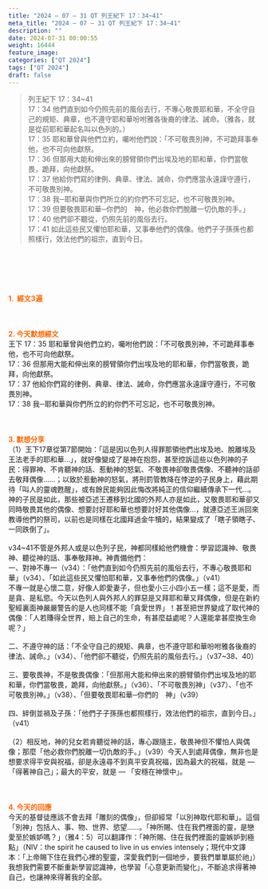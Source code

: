 ```yaml
---
title: "2024 – 07 – 31 QT 列王紀下 17：34~41"
meta_title: "2024 – 07 – 31 QT 列王紀下 17：34~41"
description: ""
date: 2024-07-31 00:00:55
weight: 16444
feature_image: 
categories: ["QT 2024"]
tags: ["QT 2024"]
draft: false
---
```


<blockquote>列王紀下 17：34~41<br />
17：34 他們直到如今仍照先前的風俗去行，不專心敬畏耶和華，不全守自己的規矩、典章，也不遵守耶和華吩咐雅各後裔的律法、誡命。（雅各，就是從前耶和華起名叫以色列的。）<br />
17：35 耶和華曾與他們立約，囑咐他們說：「不可敬畏別神，不可跪拜事奉他，也不可向他獻祭。<br />
17：36 但那用大能和伸出來的膀臂領你們出埃及地的耶和華，你們當敬畏，跪拜，向他獻祭。<br />
17：37 他給你們寫的律例、典章、律法、誡命，你們應當永遠謹守遵行，不可敬畏別神。<br />
17：38 我─耶和華與你們所立的約你們不可忘記，也不可敬畏別神。<br />
17：39 但要敬畏耶和華─你們的　神，他必救你們脫離一切仇敵的手。」<br />
17：40 他們卻不聽從，仍照先前的風俗去行。<br />
17：41 如此這些民又懼怕耶和華，又事奉他們的偶像。他們子子孫孫也都照樣行，效法他們的祖宗，直到今日。</blockquote><br />
&nbsp;<br />
<br />
&nbsp;<br />
<br />
<span style="color: #ff6600;"><strong>1.  經文3遍</strong></span><br />
<br />
&nbsp;<br />
<br />
<span style="color: #ff6600;"><strong>2. 今天默想經文<br />
</strong></span>王下 17：35 耶和華曾與他們立約，囑咐他們說：「不可敬畏別神，不可跪拜事奉他，也不可向他獻祭。<br />
17：36 但那用大能和伸出來的膀臂領你們出埃及地的耶和華，你們當敬畏，跪拜，向他獻祭。<br />
17：37 他給你們寫的律例、典章、律法、誡命，你們應當永遠謹守遵行，不可敬畏別神。<br />
17：38 我─耶和華與你們所立的約你們不可忘記，也不可敬畏別神。<br />
<br />
&nbsp;<br />
<br />
<strong><span style="color: #ff6600;">3. 默想分享<br />
</span></strong>（1）王下17章從第7節開始：「這是因以色列人得罪那領他們出埃及地、脫離埃及王法老手的耶和華…」，就好像變成了是神在抱怨，甚至控訴這些以色列神的子民：得罪神、不肯聽神的話、惹動神的怒氣、不敬畏神卻敬畏偶像、不聽神的話卻去敬拜偶像……；以致於惹動神的怒氣，將刑罰管教降在悖逆的子民身上，藉此期待「叫人的靈魂甦醒」，或有餘民能夠因此悔改將純正的信仰繼續傳承下一代…。神的子民是如此，那些被亞述王遷移到北國的外邦人亦是如此，又敬畏耶和華卻又同時敬畏其他的偶像、想要討好耶和華也想要討好其他偶像…，就連亞述王派回來教導他們的祭司，以前也是同樣在北國拜過金牛犢的，結果變成了「瞎子領瞎子、一同跌倒了」。<br />
<br />
v34~41不管是外邦人或是以色列子民，神都同樣給他們機會：學習認識神、敬畏神、聽從神的話、事奉敬拜神。神責備他們：<br />
一、對神不專一（v34）：「他們直到如今仍照先前的風俗去行，不專心敬畏耶和華」（v34）、「如此這些民又懼怕耶和華，又事奉他們的偶像。」（v41）<br />
不專一就是心懷二意，好像人即愛妻子，但也愛小三小四小五一樣；這不是愛，而是貪、是私慾。今天以色列人與外邦人的罪惡是又拜耶和華又拜偶像，但是在新約聖經裏面神嚴嚴警告的是人也同樣不能「貪愛世界」！甚至把世界變成了取代神的偶像：「人若賺得全世界，賠上自己的生命，有甚麼益處呢？人還能拿甚麼換生命呢？」<br />
<br />
二、不遵守神的話：「不全守自己的規矩、典章，也不遵守耶和華吩咐雅各後裔的律法、誡命。」（v34）、「他們卻不聽從，仍照先前的風俗去行。」（v37~38、40）<br />
<br />
三、要敬畏神，不是敬畏偶像：「但那用大能和伸出來的膀臂領你們出埃及地的耶和華，你們當敬畏，跪拜，向他獻祭。」（v36）、「不可敬畏別神」（v37）、「也不可敬畏別神。」（v38）、「但要敬畏耶和華─你們的　神」（v39）<br />
<br />
四、絆倒並禍及子孫：「他們子子孫孫也都照樣行，效法他們的祖宗，直到今日。」（v41）<br />
<br />
（2）相反地，神的兒女若肯聽從神的話，專心跟隨主，敬畏神但不懼怕人與偶像；那麼「他必救你們脫離一切仇敵的手。」（v39）今天人到處拜偶像，無非也是想要求得平安與祝福，卻是永遠尋不到真平安真祝福，因為最大的祝福，就是 — 「得著神自己」；最大的平安，就是 — 「安穩在神懷中」。<br />
<br />
&nbsp;<br />
<br />
<strong style="font-size: inherit;"><span style="color: #ff6600;">4. 今天的回應<br />
</span></strong>今天的基督徒應該不會去拜「雕刻的偶像」，但卻經常「以別神取代耶和華」。這個「別神」包括人、事、物、世界、慾望……。「神所賜、住在我們裡面的靈，是戀愛至於嫉妒嗎？」（雅4：5）可以翻譯作：「神所賜、住在我們裡面的靈嫉妒到極點」（NIV：the spirit he caused to live in us envies intensely；現代中文譯本：「上帝賜下住在我們心裡的聖靈，深愛我們到一個地步，要我們單單屬於祂」）我想我們需要不斷重新學習認識神，也學習「心意更新而變化」，不斷追求得著神自己，也讓神來得著我的全部。<br />
<br />
<audio style="display: none;" controls="controls"></audio><br />
<br />
<audio style="display: none;" controls="controls"></audio><br />
<br />
<audio style="display: none;" controls="controls"></audio><br />
<br />
<audio style="display: none;" controls="controls"></audio><br />
<br />
<audio style="display: none;" controls="controls"></audio>
        